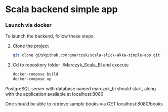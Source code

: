 # Scala backend simple app


### Launch via docker

To launch the backend, follow these steps:

1. Clone the project
   ```sh
   git clone git@github.com:gmarczyk/scala-slick-akka-simple-app.git
   ```
2. Cd to repository folder ./Marczyk_Scala_BI and execute
   ```sh
   docker-compose build
   docker-compose up
   ```

PostgreSQL server with database named marczyk_bi should start, 
along with the application available at localhost:8080 

One should be able to retrieve sample books via 
GET localhost:8080/books